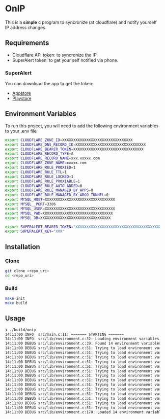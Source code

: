 
# OnIP

This is a **simple** c program to syncronize (at cloudflare) and notify yourself IP address changes.

## Requirements

* Cloudflare API token: to syncronize the IP.
* SuperAlert token: to get your self notified via phone.

### SuperAlert
You can download the app to get the token:
* [Appstore](https://apps.apple.com/es/app/superalert/id1576722040)
* [Playstore](https://play.google.com/store/apps/details?id=me.nullx.alerter)
## Environment Variables

To run this project, you will need to add the following environment variables to your .env file

```sh
export CLOUDFLARE_ZONE_ID=XXXXXXXXXXXXXXXXXXXXXXXXXXXXXXXX
export CLOUDFLARE_DNS_RECORD_ID=XXXXXXXXXXXXXXXXXXXXXXXXXXXXXXXX
export CLOUDFLARE_BEARER_TOKEN=XXXXXXXXXXXXXXXXXXXXXXXXXXXXXXXX
export CLOUDFLARE_RECORD_TYPE=A
export CLOUDFLARE_RECORD_NAME=xxx.xxxxx.com
export CLOUDFLARE_ZONE_NAME=xxxxx.com
export CLOUDFLARE_RULE_PROXIED=1
export CLOUDFLARE_RULE_TTL=1
export CLOUDFLARE_RULE_LOCKED=1
export CLOUDFLARE_RULE_PROXIABLE=1
export CLOUDFLARE_RULE_AUTO_ADDED=0
export CLOUDFLARE_RULE_MANAGED_BY_APPS=0
export CLOUDFLARE_RULE_MANAGED_BY_ARGO_TUNNEL=0
export MYSQL_HOST=XXXXXXXXXXXXXXXXXXXXXXXXXXXXXXXX
export MYSQL__PORT=3306
export MYSQL_USER=XXXXXXXXXXXXXXXXXXXXXXXXXXXXXXXX
export MYSQL_PWD=XXXXXXXXXXXXXXXXXXXXXXXXXXXXXXXX
export MYSQL_DB=XXXXXXXXXXXXXXXXXXXXXXXXXXXXXXXX

export SUPERALERT_BEARER_TOKEN="XXXXXXXXXXXXXXXXXXXXXXXXXXXXXXXXXXXXXXXXXXXXXXXXXXXXXXXXXXXXXXXX"
export SUPERALERT_KEY="XXX"
```

  
## Installation

### Clone
```bash
git clone <repo_uri>
cd <repo_uri>
  ```
### Build

```bash
make init
make build
```

## Usage

```bash
❯ ./build/onip      
14:11:00 INFO  src/main.c:11: ======= STARTING =======
14:11:00 INFO  src/lib/environment.c:32: Loading environment variables
14:11:00 DEBUG src/lib/environment.c:39: Found 14 environment variables
14:11:00 DEBUG src/lib/environment.c:51: Trying to load environment var CLOUDFLARE_ZONE_ID
14:11:00 DEBUG src/lib/environment.c:51: Trying to load environment var CLOUDFLARE_DNS_RECORD_ID
14:11:00 DEBUG src/lib/environment.c:51: Trying to load environment var CLOUDFLARE_BEARER_TOKEN
14:11:00 DEBUG src/lib/environment.c:51: Trying to load environment var CLOUDFLARE_RECORD_TYPE
14:11:00 DEBUG src/lib/environment.c:51: Trying to load environment var CLOUDFLARE_RECORD_NAME
14:11:00 DEBUG src/lib/environment.c:51: Trying to load environment var CLOUDFLARE_ZONE_NAME
14:11:00 DEBUG src/lib/environment.c:51: Trying to load environment var CLOUDFLARE_RULE_PROXIABLE
14:11:00 DEBUG src/lib/environment.c:51: Trying to load environment var SUPERALERT_BEARER_TOKEN
14:11:00 DEBUG src/lib/environment.c:51: Trying to load environment var SUPERALERT_KEY
14:11:00 DEBUG src/lib/environment.c:51: Trying to load environment var MYSQL_HOST
14:11:00 DEBUG src/lib/environment.c:51: Trying to load environment var MYSQL_DB
14:11:00 DEBUG src/lib/environment.c:51: Trying to load environment var MYSQL_USER
14:11:00 DEBUG src/lib/environment.c:51: Trying to load environment var MYSQL_PWD
14:11:00 DEBUG src/lib/environment.c:51: Trying to load environment var MYSQL__PORT
14:11:00 DEBUG src/lib/environment.c:170: Loaded 14 environment variables
```

  